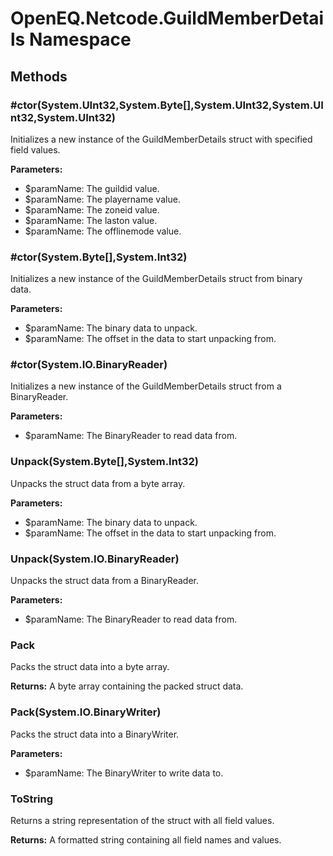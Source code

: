 ﻿# OpenEQ.Netcode.GuildMemberDetails Namespace

## Methods

### #ctor(System.UInt32,System.Byte[],System.UInt32,System.UInt32,System.UInt32)

Initializes a new instance of the GuildMemberDetails struct with specified field values.

**Parameters:**

- $paramName: The guildid value.
- $paramName: The playername value.
- $paramName: The zoneid value.
- $paramName: The laston value.
- $paramName: The offlinemode value.

### #ctor(System.Byte[],System.Int32)

Initializes a new instance of the GuildMemberDetails struct from binary data.

**Parameters:**

- $paramName: The binary data to unpack.
- $paramName: The offset in the data to start unpacking from.

### #ctor(System.IO.BinaryReader)

Initializes a new instance of the GuildMemberDetails struct from a BinaryReader.

**Parameters:**

- $paramName: The BinaryReader to read data from.

### Unpack(System.Byte[],System.Int32)

Unpacks the struct data from a byte array.

**Parameters:**

- $paramName: The binary data to unpack.
- $paramName: The offset in the data to start unpacking from.

### Unpack(System.IO.BinaryReader)

Unpacks the struct data from a BinaryReader.

**Parameters:**

- $paramName: The BinaryReader to read data from.

### Pack

Packs the struct data into a byte array.

**Returns:** A byte array containing the packed struct data.

### Pack(System.IO.BinaryWriter)

Packs the struct data into a BinaryWriter.

**Parameters:**

- $paramName: The BinaryWriter to write data to.

### ToString

Returns a string representation of the struct with all field values.

**Returns:** A formatted string containing all field names and values.


